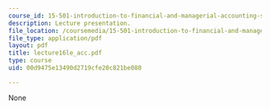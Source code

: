 ```yaml
---
course_id: 15-501-introduction-to-financial-and-managerial-accounting-spring-2004
description: Lecture presentation.
file_location: /coursemedia/15-501-introduction-to-financial-and-managerial-accounting-spring-2004/00d9475e13490d2719cfe20c821be080_lecture16le_acc.pdf
file_type: application/pdf
layout: pdf
title: lecture16le_acc.pdf
type: course
uid: 00d9475e13490d2719cfe20c821be080

---
```

None